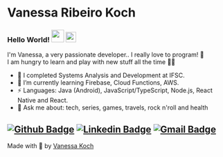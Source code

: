 # Vanessa Ribeiro Koch 

### Hello World!&nbsp;<img src="https://github.com/TheDudeThatCode/TheDudeThatCode/blob/master/Assets/Hi.gif" width="29px"> <img src="https://github.com/TheDudeThatCode/TheDudeThatCode/blob/master/Assets/Earth.gif" width="24px">

I'm Vanessa, a very passionate developer.. I really love to program! 💙 <br />
I am hungry to learn and play with new stuff all the time 👩‍💻

- 🔭 I completed Systems Analysis and Development at IFSC.
- 🌱 I’m currently learning Firebase, Cloud Functions, AWS.
-  ⚡ Languages: Java (Android), JavaScript/TypeScript, Node.js, React Native and React.
- 💬 Ask me about: tech, series, games, travels, rock n'roll and health

[![Github Badge](https://img.shields.io/badge/-Github-000?style=flat-square&logo=Github&logoColor=white&link=https://github.com/vanessakoch)](https://github.com/vanessakoch)
[![Linkedin Badge](https://img.shields.io/badge/-LinkedIn-blue?style=flat-square&logo=Linkedin&logoColor=white&link=https://www.linkedin.com/in/vanessa-ribeiro-koch-134792b8/)](https://www.linkedin.com/in/vanessa-ribeiro-koch-134792b8/)
[![Gmail Badge](https://img.shields.io/badge/-Gmail-c14438?style=flat-square&logo=Gmail&logoColor=white&link=mailto:vahnkoch@gmail.com)](mailto:vahnkoch@gmail.com)
---
Made with 💜 by [Vanessa Koch](https://github.com/vanessakoch)
